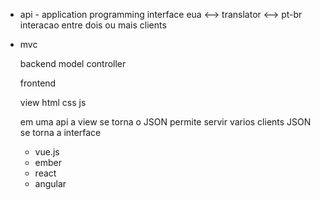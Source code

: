 - api - application programming interface
  eua <--> translator <--> pt-br
  interacao entre dois ou mais clients

- mvc

  backend
  model
  controller

  frontend

  view
  html
  css
  js

  em uma api a view se torna o JSON
  permite servir varios clients
  JSON se torna a interface

  - vue.js
  - ember
  - react
  - angular
